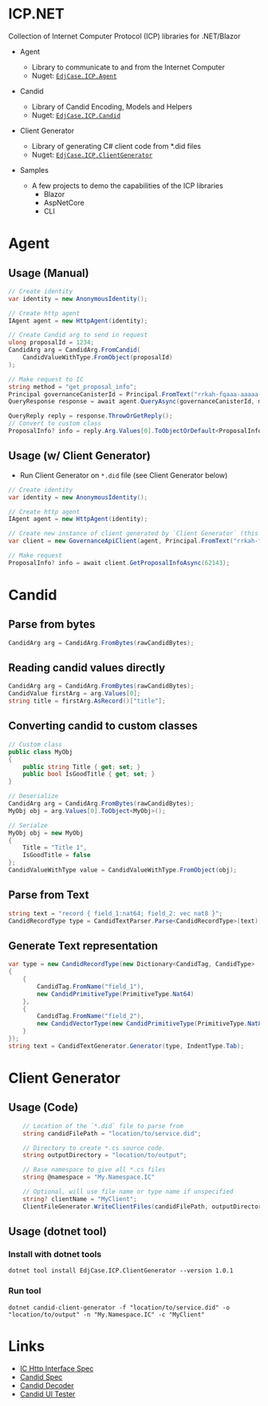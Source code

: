 # ICP.NET
Collection of Internet Computer Protocol (ICP) libraries for .NET/Blazor

- Agent
  - Library to communicate to and from the Internet Computer
  - Nuget: [`EdjCase.ICP.Agent`](https://www.nuget.org/packages/EdjCase.ICP.Agent)

- Candid
  - Library of Candid Encoding, Models and Helpers
  - Nuget: [`EdjCase.ICP.Candid`](https://www.nuget.org/packages/EdjCase.ICP.Candid)

- Client Generator
  - Library of generating C# client code from *.did files
  - Nuget: [`EdjCase.ICP.ClientGenerator`](https://www.nuget.org/packages/EdjCase.ICP.ClientGenerator)

- Samples
  - A few projects to demo the capabilities of the ICP libraries
    - Blazor
    - AspNetCore
    - CLI

# Agent
## Usage (Manual)
```cs
// Create identity
var identity = new AnonymousIdentity();

// Create http agent
IAgent agent = new HttpAgent(identity);

// Create Candid arg to send in request
ulong proposalId = 1234;
CandidArg arg = CandidArg.FromCandid(
    CandidValueWithType.FromObject(proposalId)
);

// Make request to IC
string method = "get_proposal_info";
Principal governanceCanisterId = Principal.FromText("rrkah-fqaaa-aaaaa-aaaaq-cai");
QueryResponse response = await agent.QueryAsync(governanceCanisterId, method, arg);

QueryReply reply = response.ThrowOrGetReply();
// Convert to custom class
ProposalInfo? info = reply.Arg.Values[0].ToObjectOrDefault<ProposalInfo>()
```

## Usage (w/ Client Generator)
- Run Client Generator on `*.did` file (see Client Generator below)
```cs
// Create identity
var identity = new AnonymousIdentity();

// Create http agent
IAgent agent = new HttpAgent(identity);

// Create new instance of client generated by `Client Generator` (this is using Governance.did for the NNS)
var client = new GovernanceApiClient(agent, Principal.FromText("rrkah-fqaaa-aaaaa-aaaaq-cai"));

// Make request
ProposalInfo? info = await client.GetProposalInfoAsync(62143);
```

# Candid
## Parse from bytes
```cs
CandidArg arg = CandidArg.FromBytes(rawCandidBytes);
```

## Reading candid values directly
```cs
CandidArg arg = CandidArg.FromBytes(rawCandidBytes);
CandidValue firstArg = arg.Values[0];
string title = firstArg.AsRecord()["title"];
```

## Converting candid to custom classes
```cs
// Custom class
public class MyObj
{
    public string Title { get; set; }
    public bool IsGoodTitle { get; set; }
}
```

```cs
// Deserialize
CandidArg arg = CandidArg.FromBytes(rawCandidBytes);
MyObj obj = arg.Values[0].ToObject<MyObj>();
```
```cs
// Serialze
MyObj obj = new MyObj
{
    Title = "Title 1",
    IsGoodTitle = false
};
CandidValueWithType value = CandidValueWithType.FromObject(obj);
```
## Parse from Text
```cs
string text = "record { field_1:nat64; field_2: vec nat8 }";
CandidRecordType type = CandidTextParser.Parse<CandidRecordType>(text);
```

## Generate Text representation
```cs
var type = new CandidRecordType(new Dictionary<CandidTag, CandidType>
{
    {
        CandidTag.FromName("field_1"),
        new CandidPrimitiveType(PrimitiveType.Nat64)
    },
    {
        CandidTag.FromName("field_2"),
        new CandidVectorType(new CandidPrimitiveType(PrimitiveType.Nat8))
    }
});
string text = CandidTextGenerator.Generator(type, IndentType.Tab);
```

# Client Generator
## Usage (Code)
```cs
    // Location of the `*.did` file to parse from
    string candidFilePath = "location/to/service.did";

    // Directory to create *.cs source code.
    string outputDirectory = "location/to/output";

    // Base namespace to give all *.cs files
    string @namespace = "My.Namespace.IC"

    // Optional, will use file name or type name if unspecified
    string? clientName = "MyClient";
    ClientFileGenerator.WriteClientFiles(candidFilePath, outputDirectory, @namespace, clientName);
```

## Usage (dotnet tool)
### Install with dotnet tools
```
dotnet tool install EdjCase.ICP.ClientGenerator --version 1.0.1
```
### Run tool
```
dotnet candid-client-generator -f "location/to/service.did" -o "location/to/output" -n "My.Namespace.IC" -c "MyClient"
```

# Links
- [IC Http Interface Spec](https://smartcontracts.org/docs/current/references/ic-interface-spec)
- [Candid Spec](https://github.com/dfinity/candid/blob/master/spec/Candid.md)
- [Candid Decoder](https://fxa77-fiaaa-aaaae-aaana-cai.raw.ic0.app/explain)
- [Candid UI Tester](https://a4gq6-oaaaa-aaaab-qaa4q-cai.raw.ic0.app)